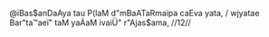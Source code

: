 @iBas$anDaAya tau P(laM d"mBaATaRmaipa caEva yata, /
wjyatae Bar"ta™aeï" taM yaÁaM ivaiÜ" r"Ajas$ama, //12//